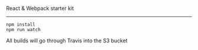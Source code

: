 ###
React & Webpack starter kit


----
```
npm install
npm run watch
```

All builds will go through Travis into the S3 bucket
